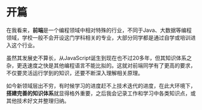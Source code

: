 # 开篇

在我看来，**前端**是一个编程领域中相对特殊的行业，不同于Java、大数据等编程领域，学校一般不会开设这门学科相关的专业，大部分同学都是通过自学或培训进入这个行业。

虽然其发展史不算长，从JavaScript诞生到现在也不过20多年，但其知识体系之杂，更迭速度之快是其他编程语言不能比拟的。这就对前端同学有了更高的要求，不仅要灵活运行学到的知识，还要不断深入理解相关原理。

如今新领域层出不穷，有时候学习的进度赶不上技术迭代的进度，在此大环境下，**搭建完善的知识体系**就显得格外重要，之后我会记录工作和学习中各类知识点，或其他技术好文并整理归纳。